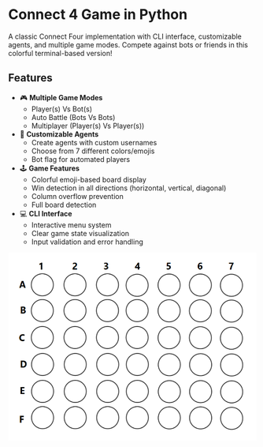 # **Connect 4 Game in Python**

A classic Connect Four implementation with CLI interface, customizable agents, and multiple game modes. Compete against bots or friends in this colorful terminal-based version!

## **Features**

- 🎮 **Multiple Game Modes**
  - Player(s) Vs Bot(s)
  - Auto Battle (Bots Vs Bots)
  - Multiplayer (Player(s) Vs Player(s))
- 🤖 **Customizable Agents**
  - Create agents with custom usernames
  - Choose from 7 different colors/emojis
  - Bot flag for automated players
- 🕹️ **Game Features**
  - Colorful emoji-based board display
  - Win detection in all directions (horizontal, vertical, diagonal)
  - Column overflow prevention
  - Full board detection
- 💻 **CLI Interface**
  - Interactive menu system
  - Clear game state visualization
  - Input validation and error handling



![image.png](https://github.com/0-Hossam-0/Connect-Four-Game/blob/main/Screenshot_31.png)
